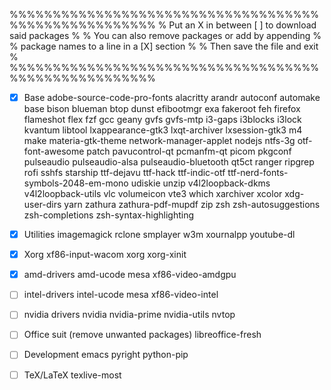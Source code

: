 %%%%%%%%%%%%%%%%%%%%%%%%%%%%%%%%%%%%%%%%%%%%%%%%%%%%%
% Put an X in between [ ] to download said packages % 
% You can also remove packages or add by appending  %
%    package names to a line in a [X] section       %
%         Then save the file and exit               %
%%%%%%%%%%%%%%%%%%%%%%%%%%%%%%%%%%%%%%%%%%%%%%%%%%%%%

- [X] Base
adobe-source-code-pro-fonts alacritty arandr autoconf automake base bison blueman btop dunst efibootmgr exa fakeroot feh firefox flameshot flex fzf gcc geany gvfs gvfs-mtp i3-gaps i3blocks i3lock kvantum libtool lxappearance-gtk3 lxqt-archiver lxsession-gtk3 m4 make materia-gtk-theme network-manager-applet nodejs ntfs-3g otf-font-awesome patch pavucontrol-qt pcmanfm-qt picom pkgconf pulseaudio pulseaudio-alsa pulseaudio-bluetooth qt5ct ranger ripgrep rofi sshfs starship ttf-dejavu ttf-hack ttf-indic-otf ttf-nerd-fonts-symbols-2048-em-mono udiskie unzip v4l2loopback-dkms v4l2loopback-utils vlc volumeicon vte3 which xarchiver xcolor xdg-user-dirs yarn zathura zathura-pdf-mupdf zip zsh zsh-autosuggestions zsh-completions zsh-syntax-highlighting

- [X] Utilities
imagemagick rclone smplayer w3m xournalpp youtube-dl

- [X] Xorg
xf86-input-wacom xorg xorg-xinit

- [X] amd-drivers
amd-ucode mesa xf86-video-amdgpu

- [ ] intel-drivers
intel-ucode mesa xf86-video-intel

- [ ] nvidia drivers
nvidia nvidia-prime nvidia-utils nvtop

- [ ] Office suit (remove unwanted packages)
libreoffice-fresh

- [ ] Development
emacs pyright python-pip 

- [ ] TeX/LaTeX
texlive-most
